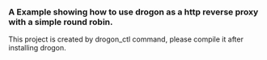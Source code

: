 ### A Example showing how to use drogon as a http reverse proxy with a simple round robin.

This project is created by drogon_ctl command, please compile it after installing drogon.